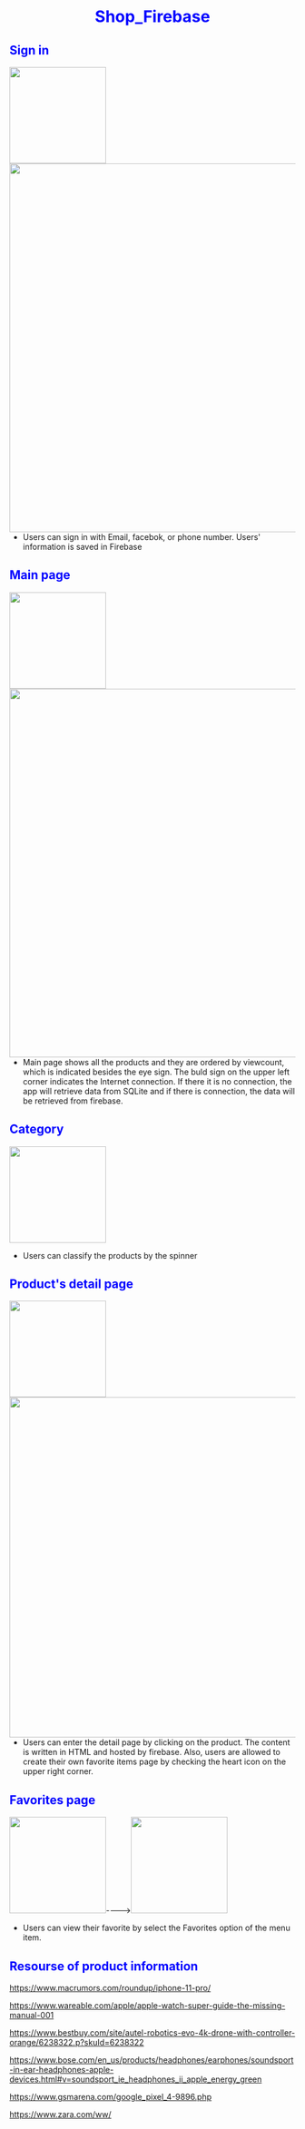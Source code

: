 # <span style="color:blue"><p style="text-align:center">**Shop_Firebase**

##  <span style="color:blue">**Sign in**

<img src="https://upload.cc/i1/2019/11/30/EDK9he.png" width=170><img src="https://upload.cc/i1/2019/11/30/jEmsbF.png" width = 650 align=right >


* Users can sign in with Email, facebok, or phone number. Users' information
  is saved in Firebase
  

##  <span style="color:blue">**Main page**
<img src="https://upload.cc/i1/2019/11/30/yfkntv.png" width=170><img src="https://upload.cc/i1/2019/11/30/FuAO7s.png" width = 650 align=right >

* Main page shows all the products and they are ordered by viewcount, which is indicated besides the eye sign. 
  The buld sign on the upper left corner indicates the Internet connection. If there it is no connection,
  the app will retrieve data from SQLite and if there is connection, the data will be retrieved from firebase.
  
##  <span style="color:blue">**Category**
 <img src="https://upload.cc/i1/2019/11/30/VpmR5u.png" width=170>
 
* Users can classify the products by the spinner
 
##  <span style="color:blue">**Product's detail page**
   <img src="https://upload.cc/i1/2019/11/30/1rzCDH.png" width=170><img src="https://upload.cc/i1/2019/11/30/KoeO0f.png" width = 600 align=right >
   
* Users can enter the detail page by clicking on the product. The content is written in HTML and hosted by firebase.
  Also, users are allowed to create their own favorite items page by checking the heart icon on the upper right corner.
  
##  <span style="color:blue">**Favorites page**
 <img src="https://upload.cc/i1/2019/11/30/Qw2ANY.png" width=170>----><img src="https://upload.cc/i1/2019/11/30/NmEuDy.png" width=170>


* Users can view their favorite by select the Favorites option of the menu item. 

##  <span style="color:blue">**Resourse of product information**
  
https://www.macrumors.com/roundup/iphone-11-pro/

https://www.wareable.com/apple/apple-watch-super-guide-the-missing-manual-001

https://www.bestbuy.com/site/autel-robotics-evo-4k-drone-with-controller-orange/6238322.p?skuId=6238322

https://www.bose.com/en_us/products/headphones/earphones/soundsport-in-ear-headphones-apple-devices.html#v=soundsport_ie_headphones_ii_apple_energy_green

https://www.gsmarena.com/google_pixel_4-9896.php

https://www.zara.com/ww/

  
  

